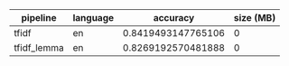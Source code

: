 | pipeline    | language | accuracy           | size (MB) |
|-------------|----------|--------------------|-----------|
| tfidf       | en       | 0.8419493147765106 | 0         |
| tfidf_lemma | en       | 0.8269192570481888 | 0         |